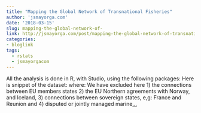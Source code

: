 ```yaml
---
title: "Mapping the Global Network of Transnational Fisheries"
author: 'jsmayorga.com'
date: '2018-03-15'
slug: mapping-the-global-network-of-
link: http://jsmayorga.com/post/mapping-the-global-network-of-transnational-fisheries/
categories:
- bloglink
tags:
  - rstats
  - jsmayorgacom
---
```


All the analysis is done in R, with Studio, using the following packages: Here is snippet of the dataset: where: We have excluded here 1) the connections between EU members states 2) the EU Northern agreements with Norway, and Iceland, 3) connections between sovereign states, e,g: France and Reunion and 4) disputed or jointly managed marine[... <i class="fas fa-external-link-alt"></i>](http://jsmayorga.com/post/mapping-the-global-network-of-transnational-fisheries/)

